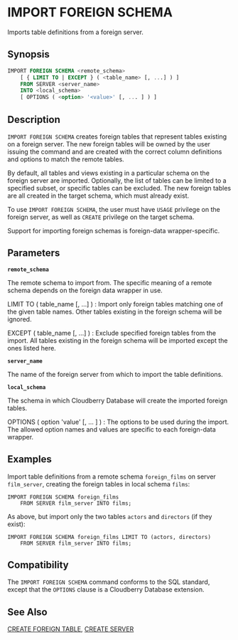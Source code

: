 # IMPORT FOREIGN SCHEMA

Imports table definitions from a foreign server.

## Synopsis

```sql
IMPORT FOREIGN SCHEMA <remote_schema>
    [ { LIMIT TO | EXCEPT } ( <table_name> [, ...] ) ]
    FROM SERVER <server_name>
    INTO <local_schema>
    [ OPTIONS ( <option> '<value>' [, ... ] ) ]
```

## Description

`IMPORT FOREIGN SCHEMA` creates foreign tables that represent tables existing on a foreign server. The new foreign tables will be owned by the user issuing the command and are created with the correct column definitions and options to match the remote tables.

By default, all tables and views existing in a particular schema on the foreign server are imported. Optionally, the list of tables can be limited to a specified subset, or specific tables can be excluded. The new foreign tables are all created in the target schema, which must already exist.

To use `IMPORT FOREIGN SCHEMA`, the user must have `USAGE` privilege on the foreign server, as well as `CREATE` privilege on the target schema.

Support for importing foreign schemas is foreign-data wrapper-specific.

## Parameters

**`remote_schema`**

The remote schema to import from. The specific meaning of a remote schema depends on the foreign data wrapper in use.

LIMIT TO ( table_name [, ...] )
:   Import only foreign tables matching one of the given table names. Other tables existing in the foreign schema will be ignored.

EXCEPT ( table_name [, ...] )
:   Exclude specified foreign tables from the import. All tables existing in the foreign schema will be imported except the ones listed here.

**`server_name`**

The name of the foreign server from which to import the table definitions.

**`local_schema`**

The schema in which Cloudberry Database will create the imported foreign tables.

OPTIONS ( option 'value' [, ... ] )
:   The options to be used during the import. The allowed option names and values are specific to each foreign-data wrapper.


## Examples

Import table definitions from a remote schema `foreign_films` on server `film_server`, creating the foreign tables in local schema `films`:

```
IMPORT FOREIGN SCHEMA foreign_films
    FROM SERVER film_server INTO films;
```

As above, but import only the two tables `actors` and `directors` (if they exist):

```
IMPORT FOREIGN SCHEMA foreign_films LIMIT TO (actors, directors)
    FROM SERVER film_server INTO films;
```

## Compatibility

The `IMPORT FOREIGN SCHEMA` command conforms to the SQL standard, except that the `OPTIONS` clause is a Cloudberry Database extension.

## See Also

[CREATE FOREIGN TABLE](/docs/sql-statements/sql-statement-create-foreign-table.md), [CREATE SERVER](/docs/sql-statements/sql-statement-create-server.md)



